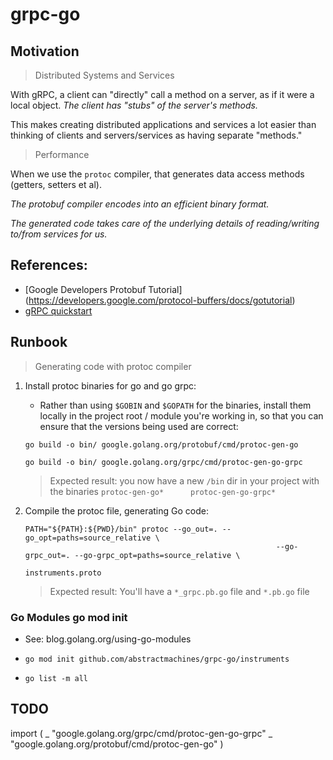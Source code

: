 # grpc-go

## Motivation

> Distributed Systems and Services

With gRPC, a client can "directly" call a method on a server, as if it were a local object. _The client has "stubs" of the server's methods._

This makes creating distributed applications and services a lot easier than thinking of clients and servers/services as having separate "methods."

> Performance

When we use the `protoc` compiler, that generates data access methods (getters, setters et al). 

_The protobuf compiler encodes into an efficient binary format._ 

_The generated code takes care of the underlying details of reading/writing to/from services for us._

## References:
- [Google Developers Protobuf Tutorial] (https://developers.google.com/protocol-buffers/docs/gotutorial)
- [gRPC quickstart](https://grpc.io/docs/languages/go/quickstart/)

## Runbook

> Generating code with protoc compiler

1. Install protoc binaries for go and go grpc:

	- Rather than using `$GOBIN` and `$GOPATH` for the binaries, 
	install them locally in the project root / module you're working in,
	so that you can ensure that the versions being used are correct:

	```
	go build -o bin/ google.golang.org/protobuf/cmd/protoc-gen-go
	```

	```
	go build -o bin/ google.golang.org/grpc/cmd/protoc-gen-go-grpc
	```

	> Expected result: you now have a new `/bin` dir in your project 
	> with the binaries `protoc-gen-go*      protoc-gen-go-grpc*`

2. Compile the protoc file, generating Go code:

	```
	PATH="${PATH}:${PWD}/bin" protoc --go_out=. --go_opt=paths=source_relative \
															--go-grpc_out=. --go-grpc_opt=paths=source_relative \
															instruments.proto
	```
	> Expected result: You'll have a `*_grpc.pb.go` file and `*.pb.go` file

### Go Modules go mod init 
- See: blog.golang.org/using-go-modules

- `go mod init github.com/abstractmachines/grpc-go/instruments`
- `go list -m all`


## TODO 
import (
	_ "google.golang.org/grpc/cmd/protoc-gen-go-grpc"
	_ "google.golang.org/protobuf/cmd/protoc-gen-go"
)
